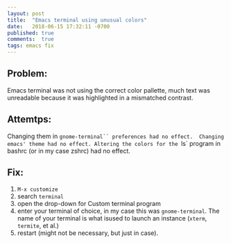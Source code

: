 ```yaml
---
layout: post
title:  "Emacs terminal using unusual colors"
date:   2018-06-15 17:32:11 -0700
published: true
comments:  true
tags: emacs fix
---
```


## Problem:
Emacs terminal was not using the correct color pallette, much text was unreadable because it was highlighted in a mismatched contrast.

## Attemtps:
Changing them in `gnome-terminal`` preferences had no effect. 
Changing emacs' theme had no effect.
Altering the colors for the `ls` program in bashrc (or in my case zshrc) had no effect.

## Fix:
1. `M-x customize`
2. search `terminal`
3. open the drop-down for Custom terminal program
4. enter your terminal of choice, in my case this was `gnome-terminal`.
   The name of your terminal is what isused to launch an instance (`xterm`, `termite`, et al.)
5. restart (might not be necessary, but just in case).
